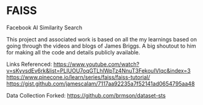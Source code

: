 # FAISS
Facebook AI Similarity Search

This project and associated work is based on all the my learnings based on going through the videos and blogs of James Briggs.
A big shoutout to him for making all the code and details publicly available.

Links Referenced:
https://www.youtube.com/watch?v=sKyvsdEv6rk&list=PLIUOU7oqGTLhlWpTz4NnuT3FekouIVlqc&index=3 <br>
https://www.pinecone.io/learn/series/faiss/faiss-tutorial/ <br>
https://gist.github.com/jamescalam/7117aa92235a7f52141ad0654795aa48 <br>

Data Collection Forked:
https://github.com/brmson/dataset-sts




